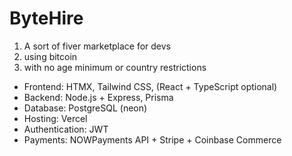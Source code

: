 # ByteHire


1. A sort of fiver marketplace for devs
2. using bitcoin
3. with no age minimum or country restrictions



* Frontend: HTMX, Tailwind CSS, (React + TypeScript optional)
* Backend: Node.js + Express, Prisma
* Database: PostgreSQL (neon)
* Hosting: Vercel
* Authentication:  JWT
* Payments: NOWPayments API + Stripe + Coinbase Commerce

